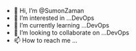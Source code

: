 - 👋 Hi, I’m @SumonZaman
- 👀 I’m interested in ...DevOps
- 🌱 I’m currently learning ...DevOps
- 💞️ I’m looking to collaborate on ...DevOps
- 📫 How to reach me ...

<!---
SumonZaman/SumonZaman is a ✨ special ✨ repository because its `README.md` (this file) appears on your GitHub profile.
You can click the Preview link to take a look at your changes.
--->
